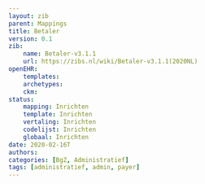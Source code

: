 ```yaml
---
layout: zib
parent: Mappings
title: Betaler
version: 0.1
zib:
    name: Betaler-v3.1.1
    url: https://zibs.nl/wiki/Betaler-v3.1.1(2020NL)
openEHR:
    templates: 
    archetypes: 
    ckm: 
status:
    mapping: Inrichten
    template: Inrichten
    vertaling: Inrichten
    codelijst: Inrichten
    globaal: Inrichten
date: 2020-02-16T
authors:
categories: [BgZ, Administratief]
tags: [administratief, admin, payer]
---
```

